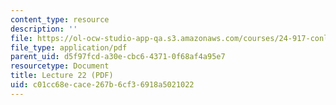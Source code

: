 ```yaml
---
content_type: resource
description: ''
file: https://ol-ocw-studio-app-qa.s3.amazonaws.com/courses/24-917-conlangs-how-to-construct-a-language-fall-2018/c01cc68ecace267b6cf36918a5021022_MIT24_917f18_lec22_colors_etc.pdf
file_type: application/pdf
parent_uid: d5f97fcd-a30e-cbc6-4371-0f68af4a95e7
resourcetype: Document
title: Lecture 22 (PDF)
uid: c01cc68e-cace-267b-6cf3-6918a5021022
---
```

